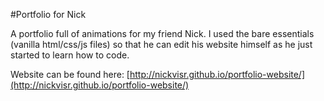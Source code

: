 #Portfolio for Nick

A portfolio full of animations for my friend Nick. I used the bare essentials (vanilla html/css/js files) so that he can edit his website himself as he just started to learn how to code.

Website can be found here:
[http://nickvisr.github.io/portfolio-website/](http://nickvisr.github.io/portfolio-website/)

